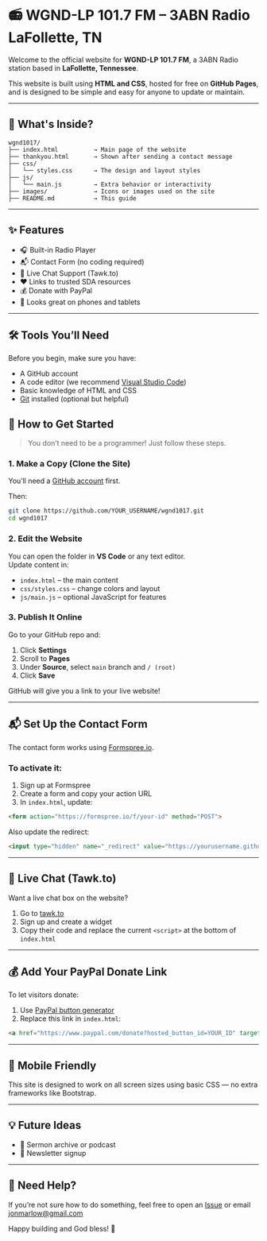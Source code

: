 # 📻 WGND-LP 101.7 FM – 3ABN Radio LaFollette, TN

Welcome to the official website for **WGND-LP 101.7 FM**, a 3ABN Radio station based in **LaFollette, Tennessee**.

This website is built using **HTML and CSS**, hosted for free on **GitHub Pages**, and is designed to be simple and easy for anyone to update or maintain.

---

## 📁 What's Inside?

```
wgnd1017/
├── index.html          → Main page of the website
├── thankyou.html       → Shown after sending a contact message
├── css/
│   └── styles.css      → The design and layout styles
├── js/
│   └── main.js         → Extra behavior or interactivity
├── images/             → Icons or images used on the site
├── README.md           → This guide
```

---

## ✨ Features

- 🎧 Built-in Radio Player
- 📬 Contact Form (no coding required)
- 💬 Live Chat Support (Tawk.to)
- ❤️ Links to trusted SDA resources
- 💰 Donate with PayPal
- 📱 Looks great on phones and tablets

---

## 🛠 Tools You’ll Need

Before you begin, make sure you have:

- A GitHub account
- A code editor (we recommend [Visual Studio Code](https://code.visualstudio.com/))
- Basic knowledge of HTML and CSS
- [Git](https://git-scm.com/) installed (optional but helpful)


## 🚀 How to Get Started

> You don’t need to be a programmer! Just follow these steps.

### 1. Make a Copy (Clone the Site)

You’ll need a [GitHub account](https://github.com) first.

Then:

```bash
git clone https://github.com/YOUR_USERNAME/wgnd1017.git
cd wgnd1017
```

### 2. Edit the Website

You can open the folder in **VS Code** or any text editor.  
Update content in:

- `index.html` – the main content
- `css/styles.css` – change colors and layout
- `js/main.js` – optional JavaScript for features

### 3. Publish It Online

Go to your GitHub repo and:

1. Click **Settings**
2. Scroll to **Pages**
3. Under **Source**, select `main` branch and `/ (root)`
4. Click **Save**

GitHub will give you a link to your live website!

---

## 📬 Set Up the Contact Form

The contact form works using [Formspree.io](https://formspree.io).

### To activate it:

1. Sign up at Formspree
2. Create a form and copy your action URL
3. In `index.html`, update:

```html
<form action="https://formspree.io/f/your-id" method="POST">
```

Also update the redirect:

```html
<input type="hidden" name="_redirect" value="https://yourusername.github.io/wgnd1017/thankyou.html">
```

---

## 💬 Live Chat (Tawk.to)

Want a live chat box on the website?

1. Go to [tawk.to](https://tawk.to)
2. Sign up and create a widget
3. Copy their code and replace the current `<script>` at the bottom of `index.html`

---

## 💰 Add Your PayPal Donate Link

To let visitors donate:

1. Use [PayPal button generator](https://www.paypal.com/buttons/)
2. Replace this link in `index.html`:

```html
<a href="https://www.paypal.com/donate?hosted_button_id=YOUR_ID" target="_blank">
```

---

## 📱 Mobile Friendly

This site is designed to work on all screen sizes using basic CSS — no extra frameworks like Bootstrap.

---

## 💡 Future Ideas

- 📖 Sermon archive or podcast
- 📰 Newsletter signup

---

## 🙋 Need Help?

If you’re not sure how to do something, feel free to open an [Issue](https://github.com/jdmarlow86/wgnd1017/issues) or email jonmarlow@gmail.com

Happy building and God bless! 🙏
